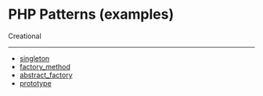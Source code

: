 PHP Patterns (examples)    
==============
Creational

----------
* [singleton](https://github.com/dvwhitem/ln_phppatterns/blob/master/creational/singleton/singleton.php)
* [factory_method](https://github.com/dvwhitem/ln_phppatterns/tree/master/creational/factory_method)
* [abstract_factory](https://github.com/dvwhitem/ln_phppatterns/tree/master/creational/abstract_factory)
* [prototype](https://github.com/dvwhitem/ln_phppatterns/tree/master/creational/prototype)
